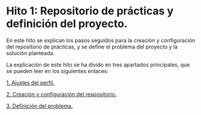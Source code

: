 # Hito 1: Repositorio de prácticas y definición del proyecto.
En este hito se explican los pasos seguidos para la creación y configuración del repositorio de prácticas, y se define el problema del proyecto y la solución planteada.

La explicación de este hito se ha divido en tres apartados principales, que se pueden leer en los siguientes enlaces:

[1. Ajustes del perfil.](Hitos/Hito1/AjustesPerfil.md)

[2. Creación y configuración del respositorio.](Hitos/Hito1/ConfiguracionRepositorio.md)

[3. Definición del problema.](Hitos/Hito1/DefinicionRoyecto.md)


